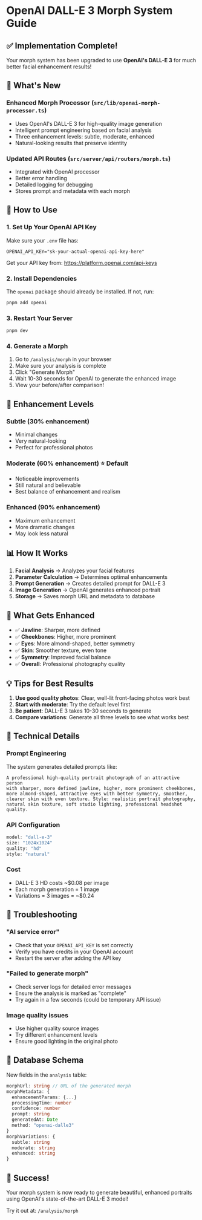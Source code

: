 # OpenAI DALL-E 3 Morph System Guide

## ✅ Implementation Complete!

Your morph system has been upgraded to use **OpenAI's DALL-E 3** for much better facial enhancement results!

## 🎯 What's New

### **Enhanced Morph Processor** (`src/lib/openai-morph-processor.ts`)
- Uses OpenAI's DALL-E 3 for high-quality image generation
- Intelligent prompt engineering based on facial analysis
- Three enhancement levels: subtle, moderate, enhanced
- Natural-looking results that preserve identity

### **Updated API Routes** (`src/server/api/routers/morph.ts`)
- Integrated with OpenAI processor
- Better error handling
- Detailed logging for debugging
- Stores prompt and metadata with each morph

## 🚀 How to Use

### 1. **Set Up Your OpenAI API Key**

Make sure your `.env` file has:
```
OPENAI_API_KEY="sk-your-actual-openai-api-key-here"
```

Get your API key from: https://platform.openai.com/api-keys

### 2. **Install Dependencies**

The `openai` package should already be installed. If not, run:
```bash
pnpm add openai
```

### 3. **Restart Your Server**

```bash
pnpm dev
```

### 4. **Generate a Morph**

1. Go to `/analysis/morph` in your browser
2. Make sure your analysis is complete
3. Click "Generate Morph"
4. Wait 10-30 seconds for OpenAI to generate the enhanced image
5. View your before/after comparison!

## 🎨 Enhancement Levels

### **Subtle** (30% enhancement)
- Minimal changes
- Very natural-looking
- Perfect for professional photos

### **Moderate** (60% enhancement) ⭐ **Default**
- Noticeable improvements
- Still natural and believable
- Best balance of enhancement and realism

### **Enhanced** (90% enhancement)
- Maximum enhancement
- More dramatic changes
- May look less natural

## 📊 How It Works

1. **Facial Analysis** → Analyzes your facial features
2. **Parameter Calculation** → Determines optimal enhancements
3. **Prompt Generation** → Creates detailed prompt for DALL-E 3
4. **Image Generation** → OpenAI generates enhanced portrait
5. **Storage** → Saves morph URL and metadata to database

## 🎯 What Gets Enhanced

- ✅ **Jawline**: Sharper, more defined
- ✅ **Cheekbones**: Higher, more prominent
- ✅ **Eyes**: More almond-shaped, better symmetry
- ✅ **Skin**: Smoother texture, even tone
- ✅ **Symmetry**: Improved facial balance
- ✅ **Overall**: Professional photography quality

## 💡 Tips for Best Results

1. **Use good quality photos**: Clear, well-lit front-facing photos work best
2. **Start with moderate**: Try the default level first
3. **Be patient**: DALL-E 3 takes 10-30 seconds to generate
4. **Compare variations**: Generate all three levels to see what works best

## 🔧 Technical Details

### **Prompt Engineering**
The system generates detailed prompts like:
```
A professional high-quality portrait photograph of an attractive person 
with sharper, more defined jawline, higher, more prominent cheekbones, 
more almond-shaped, attractive eyes with better symmetry, smoother, 
clearer skin with even texture. Style: realistic portrait photography, 
natural skin texture, soft studio lighting, professional headshot quality.
```

### **API Configuration**
```typescript
model: "dall-e-3"
size: "1024x1024"
quality: "hd"
style: "natural"
```

### **Cost**
- DALL-E 3 HD costs ~$0.08 per image
- Each morph generation = 1 image
- Variations = 3 images = ~$0.24

## 🐛 Troubleshooting

### **"AI service error"**
- Check that your `OPENAI_API_KEY` is set correctly
- Verify you have credits in your OpenAI account
- Restart the server after adding the API key

### **"Failed to generate morph"**
- Check server logs for detailed error messages
- Ensure the analysis is marked as "complete"
- Try again in a few seconds (could be temporary API issue)

### **Image quality issues**
- Use higher quality source images
- Try different enhancement levels
- Ensure good lighting in the original photo

## 📝 Database Schema

New fields in the `analysis` table:
```typescript
morphUrl: string // URL of the generated morph
morphMetadata: {
  enhancementParams: {...}
  processingTime: number
  confidence: number
  prompt: string
  generatedAt: Date
  method: "openai-dalle3"
}
morphVariations: {
  subtle: string
  moderate: string
  enhanced: string
}
```

## 🎉 Success!

Your morph system is now ready to generate beautiful, enhanced portraits using OpenAI's state-of-the-art DALL-E 3 model!

Try it out at: `/analysis/morph`

